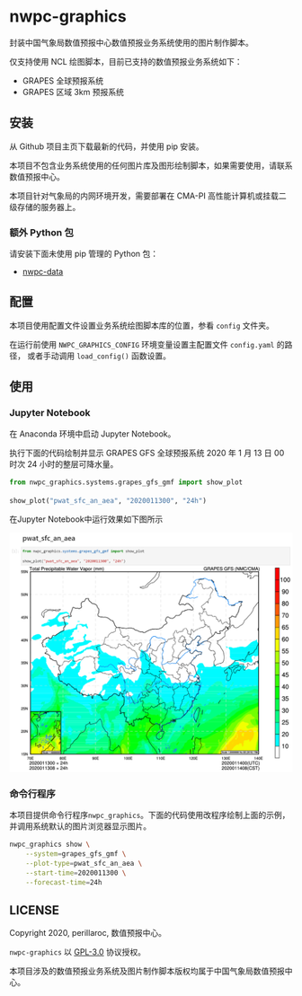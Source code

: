 # nwpc-graphics

封装中国气象局数值预报中心数值预报业务系统使用的图片制作脚本。

仅支持使用 NCL 绘图脚本，目前已支持的数值预报业务系统如下：

- GRAPES 全球预报系统
- GRAPES 区域 3km 预报系统

## 安装

从 Github 项目主页下载最新的代码，并使用 pip 安装。

本项目不包含业务系统使用的任何图片库及图形绘制脚本，如果需要使用，请联系数值预报中心。

本项目针对气象局的内网环境开发，需要部署在 CMA-PI 高性能计算机或挂载二级存储的服务器上。

### 额外 Python 包

请安装下面未使用 pip 管理的 Python 包：

- [nwpc-data](https://github.com/nwpc-oper/nwpc-data)

## 配置

本项目使用配置文件设置业务系统绘图脚本库的位置，参看 `config` 文件夹。

在运行前使用 `NWPC_GRAPHICS_CONFIG` 环境变量设置主配置文件 `config.yaml` 的路径，
或者手动调用 `load_config()` 函数设置。

## 使用

### Jupyter Notebook

在 Anaconda 环境中启动 Jupyter Notebook。

执行下面的代码绘制并显示 GRAPES GFS 全球预报系统 2020 年 1 月 13 日 00 时次 24 小时的整层可降水量。

```python
from nwpc_graphics.systems.grapes_gfs_gmf import show_plot

show_plot("pwat_sfc_an_aea", "2020011300", "24h")
```

在Jupyter Notebook中运行效果如下图所示

![](./doc/nwpc-graphics-grapes-gfs-pwat-sfc-an-aea.png)

### 命令行程序

本项目提供命令行程序`nwpc_graphics`。下面的代码使用改程序绘制上面的示例，并调用系统默认的图片浏览器显示图片。

```bash
nwpc_graphics show \
    --system=grapes_gfs_gmf \
    --plot-type=pwat_sfc_an_aea \
    --start-time=2020011300 \
    --forecast-time=24h
```

## LICENSE

Copyright 2020, perillaroc, 数值预报中心。

`nwpc-graphics` 以 [GPL-3.0](./LICENSE.md) 协议授权。

本项目涉及的数值预报业务系统及图片制作脚本版权均属于中国气象局数值预报中心。